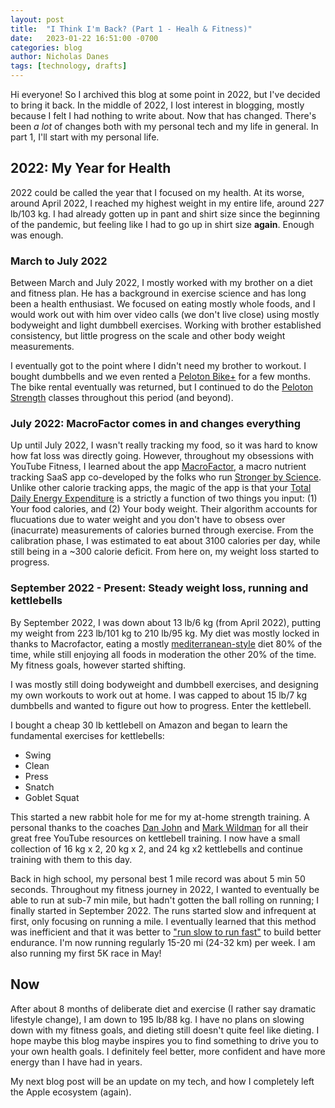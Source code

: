 ```yaml
---
layout: post
title:  "I Think I'm Back? (Part 1 - Healh & Fitness)"
date:   2023-01-22 16:51:00 -0700
categories: blog
author: Nicholas Danes
tags: [technology, drafts]
---
```


Hi everyone! So I archived this blog at some point in 2022, but I've decided to bring it back. In the middle of 2022, I lost interest in blogging, mostly because I felt I had nothing to write about. Now that has changed. There's been *a lot* of changes both with my personal tech and my life in general. In part 1, I'll start with my personal life.

## 2022: My Year for Health 

2022 could be called the year that I focused on my health. At its worse, around April 2022, I reached my highest weight in my entire life, around 227 lb/103 kg. I had already gotten up in pant and shirt size since the beginning of the pandemic, but feeling like I had to go up in shirt size **again**. Enough was enough.

### March to July 2022

Between March and July 2022, I mostly worked with my brother on a diet and fitness plan. He has a background in exercise science and has long been a health enthusiast. We focused on eating mostly whole foods, and I would work out with him over video calls (we don't live close) using mostly bodyweight and light dumbbell exercises. Working with brother established consistency, but little progress on the scale and other body weight measurements. 

I eventually got to the point where I didn't need my brother to workout. I bought dumbbells and we even rented a [Peloton Bike+](https://www.onepeloton.com/bike/rentals) for a few months. The bike rental eventually was returned, but I continued to do the [Peloton Strength](https://www.onepeloton.com/guide) classes throughout this period (and beyond). 

### July 2022: MacroFactor comes in and changes everything

Up until July 2022, I wasn't really tracking my food, so it was hard to know how fat loss was directly going. However, throughout my obsessions with YouTube Fitness, I learned about the app [MacroFactor](https://macrofactorapp.com), a macro nutrient tracking SaaS app co-developed by the folks who run [Stronger by Science](https://strongerbyscience.com). Unlike other calorie tracking apps, the magic of the app is that your [Total Daily Energy Expenditure](https://help.macrofactorapp.com/dashboard/expenditure/) is a strictly a function of two things you input: (1) Your food calories, and (2) Your body weight. Their algorithm accounts for flucuations due to water weight and you don't have to obsess over (inacurrate) measurements of calories burned through exercise. From the calibration phase, I was estimated to eat about 3100 calories per day, while still being in a ~300 calorie deficit. From here on, my weight loss started to progress. 

### September 2022 - Present: Steady weight loss, running and kettlebells

By September 2022, I was down about 13 lb/6 kg (from April 2022), putting my weight from 223 lb/101 kg to 210 lb/95 kg. My diet was mostly locked in thanks to Macrofactor, eating a mostly [mediterranean-style](https://www.healthline.com/nutrition/mediterranean-diet-meal-plan) diet 80% of the time, while still enjoying all foods in moderation the other 20% of the time. My fitness goals, however started shifting. 

I was mostly still doing bodyweight and dumbbell exercises, and designing my own workouts to work out at home. I was capped to about 15 lb/7 kg dumbbells and wanted to figure out how to progress. Enter the kettlebell.

I bought a cheap 30 lb kettlebell on Amazon and began to learn the fundamental exercises for kettlebells:
- Swing
- Clean
- Press
- Snatch
- Goblet Squat

This started a new rabbit hole for me for my at-home strength training. A personal thanks to the coaches [Dan John](https://www.youtube.com/channel/UCrf_X-KnNGBy75IGsPuI7AQ) and [Mark Wildman](https://www.youtube.com/@MarkWildman) for all their great free YouTube resources on kettlebell training. I now have a small collection of 16 kg x 2, 20 kg x 2, and 24 kg x2 kettlebells and continue training with them to this day. 


Back in high school, my personal best 1 mile record was about 5 min 50 seconds. Throughout my fitness journey in 2022, I wanted to eventually be able to run at sub-7 min mile, but hadn't gotten the ball rolling on running; I finally started in September 2022. The runs started slow and infrequent at first, only focusing on running a mile. I eventually learned that this method was inefficient and that it was better to ["run slow to run fast"](https://www.on-running.com/en-us/stories/how-running-slower-makes-you-faster-marathon-training-tips) to build better endurance. I'm now running regularly 15-20 mi (24-32 km) per week. I am also running my first 5K race in May!


## Now 

After about 8 months of deliberate diet and exercise (I rather say dramatic lifestyle change), I am down to 195 lb/88 kg. I have no plans on slowing down with my fitness goals, and dieting still doesn't quite feel like dieting. I hope maybe this blog maybe inspires you to find something to drive you to your own health goals. I definitely feel better, more confident and have more energy than I have had in years. 

My next blog post will be an update on my tech, and how I completely left the Apple ecosystem (again). 


